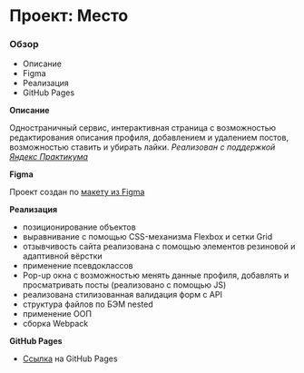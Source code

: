 # Проект: Место
### Обзор
* Описание
* Figma
* Реализация
* GitHub Pages

**Описание**

Одностраничный сервис, интерактивная страница с возможностью редактирования описания профиля, добавлением и удалением постов, возможностью ставить и убирать лайки.
_Реализован с поддержкой [Яндекс Практикума](https://practicum.yandex.ru/ "Войти в IT")_

**Figma**

Проект создан по [макету из Figma](https://www.figma.com/file/2cn9N9jSkmxD84oJik7xL7/JavaScript.-Sprint-4?node-id=0%3A1)

**Реализация**
* позиционирование объектов
* выравнивание с помощью CSS-механизма Flexbox и сетки Grid
* отзывчивость сайта реализована с помощью элементов резиновой и адаптивной вёрстки
* применение псевдоклассов
* Pop-up окна с возможностью менять данные профиля, добавлять и просматривать посты (реализовано с помощью JS)
* реализована стилизованная валидация форм с API
* структура файлов по БЭМ nested
* применение ООП
* сборка Webpack

**GitHub Pages**
* [Ссылка](https://mori-verum.github.io/mesto/) на GitHub Pages
